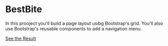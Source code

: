 # BestBite



In this prooject you'll build a page layout usibg Bootstrap's grid. You'll also use Bootstrap's reusable components to add a navigation menu.





[See the Result](https://denishromenko.gitbooks.io/codeacademy_doc/content/html_css_projects/headlines.html)


